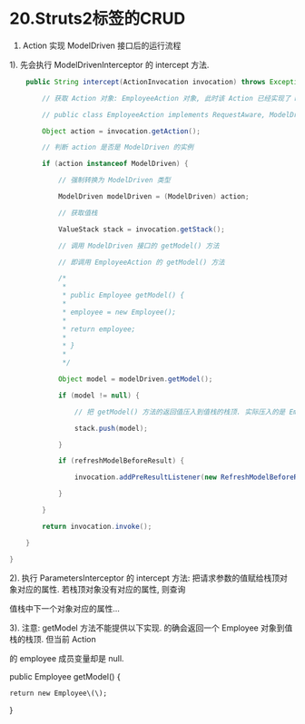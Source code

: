 # 20.Struts2标签的CRUD

1. Action 实现 ModelDriven 接口后的运行流程

1\). 先会执行 ModelDrivenInterceptor 的 intercept 方法. 

```java
	public String intercept(ActionInvocation invocation) throws Exception {

		// 获取 Action 对象: EmployeeAction 对象, 此时该 Action 已经实现了 ModelDriven 接口

		// public class EmployeeAction implements RequestAware, ModelDriven<Employee>

		Object action = invocation.getAction();

		// 判断 action 是否是 ModelDriven 的实例

		if (action instanceof ModelDriven) {

			// 强制转换为 ModelDriven 类型

			ModelDriven modelDriven = (ModelDriven) action;

			// 获取值栈

			ValueStack stack = invocation.getStack();

			// 调用 ModelDriven 接口的 getModel() 方法

			// 即调用 EmployeeAction 的 getModel() 方法

			/*
			 * 
			 * public Employee getModel() {
			 * 
			 * employee = new Employee();
			 * 
			 * return employee;
			 * 
			 * }
			 * 
			 */

			Object model = modelDriven.getModel();

			if (model != null) {

				// 把 getModel() 方法的返回值压入到值栈的栈顶. 实际压入的是 EmployeeAction 的 employee 成员变量

				stack.push(model);

			}

			if (refreshModelBeforeResult) {

				invocation.addPreResultListener(new RefreshModelBeforeResult(modelDriven, model));

			}

		}

		return invocation.invoke();

	}

}

```

2\). 执行 ParametersInterceptor 的 intercept 方法: 把请求参数的值赋给栈顶对象对应的属性. 若栈顶对象没有对应的属性, 则查询

值栈中下一个对象对应的属性...



3\). 注意: getModel 方法不能提供以下实现. 的确会返回一个 Employee 对象到值栈的栈顶. 但当前 Action 

的 employee 成员变量却是 null. 



public Employee getModel\(\) {

	return new Employee\(\);

}    

